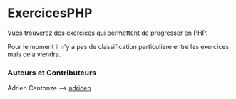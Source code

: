 # ExercicesPHP

Vuos trouverez des exercices qui pêrmettent de progresser en PHP. 

Pour le moment il n'y a pas de classification particuliere entre les exercices mais cela viendra.

### Auteurs et Contributeurs

Adrien Centonze --> [adricen](https://github.com/adricen "profile Git")
